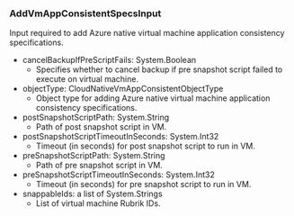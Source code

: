 ### AddVmAppConsistentSpecsInput
Input required to add Azure native virtual machine application consistency specifications.

- cancelBackupIfPreScriptFails: System.Boolean
  - Specifies whether to cancel backup if pre snapshot script failed to execute on virtual machine.
- objectType: CloudNativeVmAppConsistentObjectType
  - Object type for adding Azure native virtual machine application consistency specifications.
- postSnapshotScriptPath: System.String
  - Path of post snapshot script in VM.
- postSnapshotScriptTimeoutInSeconds: System.Int32
  - Timeout (in seconds) for post snapshot script to run in VM.
- preSnapshotScriptPath: System.String
  - Path of pre snapshot script in VM.
- preSnapshotScriptTimeoutInSeconds: System.Int32
  - Timeout (in seconds) for pre snapshot script to run in VM.
- snappableIds: a list of System.Strings
  - List of virtual machine Rubrik IDs.
